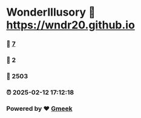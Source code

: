 # WonderIllusory :link: https://wndr20.github.io 
### :page_facing_up: [7](https://wndr20.github.io/tag.html) 
### :speech_balloon: 2 
### :hibiscus: 2503 
### :alarm_clock: 2025-02-12 17:12:18 
### Powered by :heart: [Gmeek](https://github.com/Meekdai/Gmeek)
